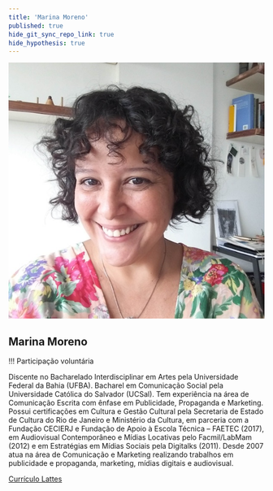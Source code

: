```yaml
---
title: 'Marina Moreno'
published: true
hide_git_sync_repo_link: true
hide_hypothesis: true
---
```


![Fotografia de Marina Moreno](../../imgs/MarinaMoreno.jpg?resize=400)

## Marina Moreno

!!! Participação voluntária

Discente no Bacharelado Interdisciplinar em Artes pela Universidade Federal da Bahia (UFBA). Bacharel em Comunicação Social pela Universidade Católica do Salvador (UCSal). Tem experiência na área de Comunicação Escrita com ênfase em Publicidade, Propaganda e Marketing. Possui certificações em Cultura e Gestão Cultural pela Secretaria de Estado de Cultura do Rio de Janeiro e Ministério da Cultura, em parceria com a Fundação CECIERJ e Fundação de Apoio à Escola Técnica – FAETEC (2017), em Audiovisual Contemporâneo e Mídias Locativas pelo Facmil/LabMam (2012) e em Estratégias em Mídias Sociais pela Digitalks (2011). Desde 2007 atua na área de Comunicação e Marketing realizando trabalhos em publicidade e propaganda, marketing, mídias digitais e audiovisual.

[Currículo Lattes](http://lattes.cnpq.br/7856175265162258?classes=btn,btn-primary,btn-lg&target=_blank)
